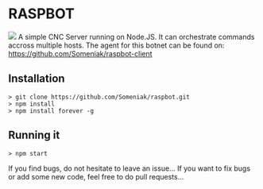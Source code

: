 RASPBOT
=======
![](https://i.imgur.com/jJh6rkX.png)
A simple CNC Server running on Node.JS. It can orchestrate commands accross multiple hosts.
The agent for this botnet can be found on: https://github.com/Someniak/raspbot-client


## Installation
```
> git clone https://github.com/Someniak/raspbot.git
> npm install
> npm install forever -g
```

## Running it
```
> npm start
```

If you find bugs, do not hesitate to leave an issue...
If you want to fix bugs or add some new code, feel free to do pull requests...

